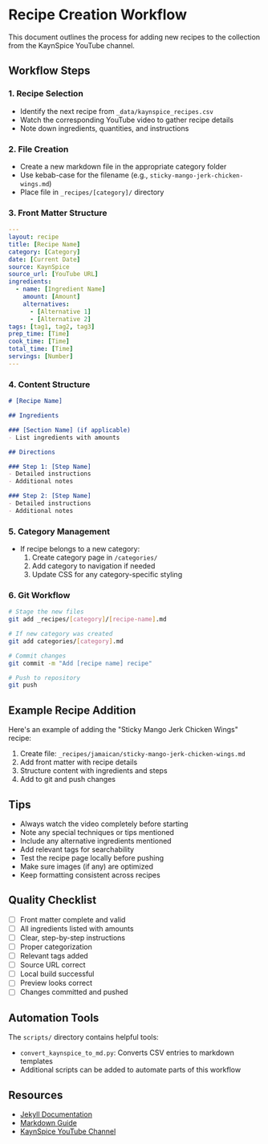 # Recipe Creation Workflow

This document outlines the process for adding new recipes to the collection from the KaynSpice YouTube channel.

## Workflow Steps

### 1. Recipe Selection
- Identify the next recipe from `_data/kaynspice_recipes.csv`
- Watch the corresponding YouTube video to gather recipe details
- Note down ingredients, quantities, and instructions

### 2. File Creation
- Create a new markdown file in the appropriate category folder
- Use kebab-case for the filename (e.g., `sticky-mango-jerk-chicken-wings.md`)
- Place file in `_recipes/[category]/` directory

### 3. Front Matter Structure
```yaml
---
layout: recipe
title: [Recipe Name]
category: [Category]
date: [Current Date]
source: KaynSpice
source_url: [YouTube URL]
ingredients:
  - name: [Ingredient Name]
    amount: [Amount]
    alternatives:
      - [Alternative 1]
      - [Alternative 2]
tags: [tag1, tag2, tag3]
prep_time: [Time]
cook_time: [Time]
total_time: [Time]
servings: [Number]
---
```

### 4. Content Structure
```markdown
# [Recipe Name]

## Ingredients

### [Section Name] (if applicable)
- List ingredients with amounts

## Directions

### Step 1: [Step Name]
- Detailed instructions
- Additional notes

### Step 2: [Step Name]
- Detailed instructions
- Additional notes
```

### 5. Category Management
- If recipe belongs to a new category:
  1. Create category page in `/categories/`
  2. Add category to navigation if needed
  3. Update CSS for any category-specific styling

### 6. Git Workflow
```bash
# Stage the new files
git add _recipes/[category]/[recipe-name].md

# If new category was created
git add categories/[category].md

# Commit changes
git commit -m "Add [recipe name] recipe"

# Push to repository
git push
```

## Example Recipe Addition

Here's an example of adding the "Sticky Mango Jerk Chicken Wings" recipe:

1. Create file: `_recipes/jamaican/sticky-mango-jerk-chicken-wings.md`
2. Add front matter with recipe details
3. Structure content with ingredients and steps
4. Add to git and push changes

## Tips

- Always watch the video completely before starting
- Note any special techniques or tips mentioned
- Include any alternative ingredients mentioned
- Add relevant tags for searchability
- Test the recipe page locally before pushing
- Make sure images (if any) are optimized
- Keep formatting consistent across recipes

## Quality Checklist

- [ ] Front matter complete and valid
- [ ] All ingredients listed with amounts
- [ ] Clear, step-by-step instructions
- [ ] Proper categorization
- [ ] Relevant tags added
- [ ] Source URL correct
- [ ] Local build successful
- [ ] Preview looks correct
- [ ] Changes committed and pushed

## Automation Tools

The `scripts/` directory contains helpful tools:

- `convert_kaynspice_to_md.py`: Converts CSV entries to markdown templates
- Additional scripts can be added to automate parts of this workflow

## Resources

- [Jekyll Documentation](https://jekyllrb.com/docs/)
- [Markdown Guide](https://www.markdownguide.org/)
- [KaynSpice YouTube Channel](https://www.youtube.com/@KaynSpice)
